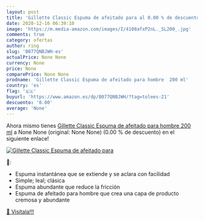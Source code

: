```yaml
---
layout: post
title: 'Gillette Classic Espuma de afeitado para al 0.00 % de descuento'
date: 2020-12-16 06:39:10
image: 'https://m.media-amazon.com/images/I/4108afxP2nL._SL200_.jpg'
comments: true
category: ofertas
author: ring
slug: 'B077QNBJWH-es'
actualPrice: None None
currency: None
price: None
comparePrice: None None
prodname: 'Gillette Classic Espuma de afeitado para hombre  200 ml'
country: 'es'
flag: '🇪🇸'
buyurl: 'https://www.amazon.es/dp/B077QNBJWH/?tag=tolees-21'
descuento: '0.00'
average: 'None'
---
```


Ahora mismo tienes [Gillette Classic Espuma de afeitado para hombre  200 ml](https://www.amazon.es/dp/B077QNBJWH/?tag=tolees-21) a None None (original: None None) (0.00 %  de descuento) en el siguiente enlace!

[![Gillette Classic Espuma de afeitado para](https://m.media-amazon.com/images/I/4108afxP2nL._SL200_.jpg)](https://www.amazon.es/dp/B077QNBJWH/?tag=tolees-21)

🔎:

- Espuma instantánea que se extiende y se aclara con facilidad
- Simple; leal; clásica
- Espuma abundante que reduce la fricción
- Espuma de afeitado para hombre que crea una capa de producto cremosa y abundante

[🛒 Visítala!!!](https://www.amazon.es/dp/B077QNBJWH/?tag=tolees-21)

